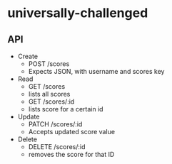 # universally-challenged
## API
- Create
     - POST /scores
     - Expects JSON, with username and scores key
- Read
     - GET /scores
     - lists all scores
     - GET /scores/:id
     - lists score for a certain id
- Update
     - PATCH /scores/:id
     - Accepts updated score value
- Delete
     - DELETE /scores/:id
     - removes the score for that ID
